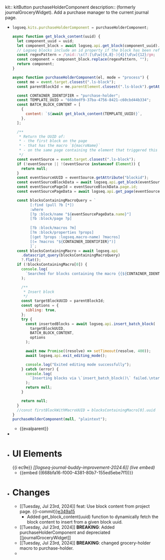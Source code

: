 kit:: kitButton purchaseHolderComponent
description:: (formerly journalGroceryWidget). Add a purchase manager to the current journal page.

- ```javascript
  logseq.kits.purchaseHolderComponent = purchaseHolderComponent;
  
  async function get_block_content(uuid) {
    let component_uuid = uuid;
    let component_block = await logseq.api.get_block(component_uuid).content;
    // Logseq blocks include an id property if the block has been referenced.
    const regexPattern = /\nid::\s(?:[\d\w]{4,8}-){4}[\d\w]{12}/gm;
    const component = component_block.replace(regexPattern, "");
    return component;
  }
  
  async function purchaseHolderComponent(el, mode = "process") {
    const me = event.target.closest(".ls-block");
    const parentBlockId = me.parentElement.closest(".ls-block").getAttribute("blockId");
  
    const CONTAINER_IDENTIFIER = "purchase-holder";
    const TEMPLATE_UUID = "66b0edf9-37ba-4756-8421-c60cbd44b334";
    const BATCH_BLOCK_CONTENT = [
      {
        content: `${await get_block_content(TEMPLATE_UUID)}`,
      },
    ];
  
    /**
     * Return the UUID of:
     * - the first block on the page
     * - that has the macro `${macroName}`
     * - on the same page containing the element that triggered this function
     */
    const eventSource = event.target.closest(".ls-block");
    if (!eventSource || !(eventSource instanceof Element)) {
      return null;
    }
    const eventSourceUUID = eventSource.getAttribute("blockid");
    const eventSourceBlockData = await logseq.api.get_block(eventSourceUUID);
    const eventSourcePageId = eventSourceBlockData.page.id;
    const eventSourcePageData = await logseq.api.get_page(eventSourcePageId);
  
    const blocksContainingMacroQuery = `
          [:find (pull ?b [*])
          :where
          [?p :block/name "${eventSourcePageData.name}"]
          [?b :block/page ?p]
          
          [?b :block/macros ?m]
          [?m :block/properties ?props]
          [(get ?props :logseq.macro-name) ?macros]
          [(= ?macros "${CONTAINER_IDENTIFIER}")]
          ]`;
    const blocksContainingMacro = await logseq.api
      .datascript_query(blocksContainingMacroQuery)
      ?.flat();
    if (!blocksContainingMacro[0]) {
      console.log(
        `Searched for blocks containing the macro {{${CONTAINER_IDENTIFIER}}} but none were found.`
      );
  
      /**
       * Insert block
       */
      const targetBlockUUID = parentBlockId;
      const options = {
        sibling: true,
      };
      try {
        const insertedBlocks = await logseq.api.insert_batch_block(
          targetBlockUUID,
          BATCH_BLOCK_CONTENT,
          options
        );
  
        await new Promise((resolve) => setTimeout(resolve, 400));
        await logseq.api.exit_editing_mode();
  
        console.log("Exited editing mode successfully");
      } catch (error) {
        console.log(
          `Inserting blocks via \`insert_batch_block()\` failed.\ntargetBlockUUID: ${targetBlockUUID}\n${error}`
        );
        return null;
      }
  
      return null;
    }
    //const firstBlockWithMacroUUID = blocksContainingMacro[0].uuid
  }
  purchaseHolderComponent(null, "plaintext");
  
  ```
	- {{evalparent}}
-
- # UI Elements
  {{i ec9e}} *[[logseq-journal-buddy-improvement-2024.6]]* *(live embed)*
	- {{embed ((668bfa16-f000-4381-80b7-155ed5ebe7f1))}}
- # Changes
	- [[Tuesday, Jul 23rd, 2024]] feat: Use block content from project page. {{i-commit}}[e349a15](https://github.com/DeadBranches/logseq-queries-and-scripts/commits/main/)
		- Added get_block_content(uuid) function to dynamically fetch the block content to insert from a given block uuid.
	- [[Tuesday, Jul 23rd, 2024]] **BREAKING**: Added purchaseHolderComponent and depreciated [[journalGroceryWidget]]
	- [[Tuesday, Jul 23rd, 2024]] **BREAKING**: changed grocery-holder macro to purchase-holder.
	-
